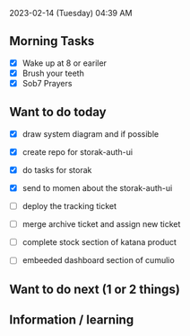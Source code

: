 
2023-02-14 (Tuesday)
04:39 AM

## Morning Tasks
- [x] Wake up at 8 or eariler
- [x] Brush your teeth
- [x] Sob7 Prayers

## Want to do today
- [x] draw system diagram and if possible
- [x] create repo for storak-auth-ui
- [x] do tasks for storak
- [x] send to momen about the storak-auth-ui
- [ ] deploy the tracking ticket
- [ ] merge archive ticket and assign new ticket
- [ ] complete stock section of katana product
- [ ] embeeded dashboard section of cumulio


## Want to do next (1 or 2 things)

## Information / learning
